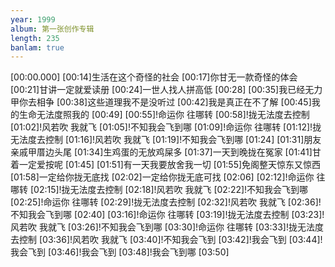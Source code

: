 ```yaml
---
year: 1999
album: 第一张创作专辑
length: 235
banlam: true
---
```

[00:00.000]
[00:14]生活在这个奇怪的社会
[00:17]你甘无一款奇怪的体会
[00:21]甘讲一定就爱读册
[00:24]一世人找人拼高低
[00:28]
[00:35]我已经无力甲你去相争
[00:38]这些道理我不是没听过
[00:42]我是真正在不了解
[00:45]我的生命无法度照我的
[00:49]
[00:55]!命运你 往哪转
[00:58]!拢无法度去控制
[01:02]!风若吹 我就飞
[01:05]!不知我会飞到哪
[01:09]!命运你 往哪转
[01:12]!拢无法度去控制
[01:16]!风若吹 我就飞
[01:19]!不知我会飞到哪
[01:24]
[01:31]朋友亲戚甲厝边头尾
[01:34]生鸡蛋的无放鸡屎多
[01:37]一天到晚拢在冤家
[01:41]甘着一定爱按呢
[01:45]
[01:51]有一天我要放舍我一切
[01:55]免阁整天惊东又惊西
[01:58]一定给你拢无底找
[02:02]一定给你拢无底可找
[02:06]
[02:12]!命运你 往哪转
[02:15]!拢无法度去控制
[02:18]!风若吹 我就飞
[02:22]!不知我会飞到哪
[02:25]!命运你 往哪转
[02:29]!拢无法度去控制
[02:32]!风若吹 我就飞
[02:36]!不知我会飞到哪
[02:40]
[03:16]!命运你 往哪转
[03:19]!拢无法度去控制
[03:23]!风若吹 我就飞
[03:26]!不知我会飞到哪
[03:30]!命运你 往哪转
[03:33]!拢无法度去控制
[03:36]!风若吹 我就飞
[03:40]!不知我会飞到
[03:42]!我会飞到
[03:44]!我会飞到
[03:46]!我会飞到
[03:48]!我会飞到哪
[03:50]
